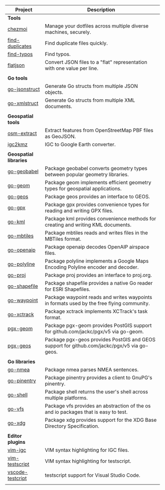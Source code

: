 | Project | Description |
| --- | --- |
| **Tools** | |
| [chezmoi](https://github.com/twpayne/chezmoi) | Manage your dotfiles across multiple diverse machines, securely. |
| [find-duplicates](https://github.com/twpayne/find-duplicates) | Find duplicate files quickly. |
| [find-typos](https://github.com/twpayne/find-typos) | Find typos. |
| [flatjson](https://github.com/twpayne/flatjson) | Convert JSON files to a "flat" representation with one value per line. |
| | |
| **Go tools** | |
| [go-jsonstruct](https://github.com/twpayne/go-jsonstruct) | Generate Go structs from multiple JSON objects. |
| [go-xmlstruct](https://github.com/twpayne/go-xmlstruct) | Generate Go structs from multiple XML documents. |
| | |
| **Geospatial tools** | |
| [osm-extract](https://github.com/twpayne/osm-extract) | Extract features from OpenStreetMap PBF files as GeoJSON. |
| [igc2kmz](https://github.com/twpayne/igc2kmz) | IGC to Google Earth converter. |
| | |
| **Geospatial libraries** | |
| [go-geobabel](https://github.com/twpayne/go-geobabel) | Package geobabel converts geometry types between popular geometry libraries. |
| [go-geom](https://github.com/twpayne/go-geom) | Package geom implements efficient geometry types for geospatial applications. |
| [go-geos](https://github.com/twpayne/go-geos) | Package geos provides an interface to GEOS. |
| [go-gpx](https://github.com/twpayne/go-gpx) | Package gpx provides convenience types for reading and writing GPX files. |
| [go-kml](https://github.com/twpayne/go-kml) | Package kml provides convenience methods for creating and writing KML documents. |
| [go-mbtiles](https://github.com/twpayne/go-mbtiles) | Package mbtiles reads and writes files in the MBTiles format. |
| [go-openaip](https://github.com/twpayne/go-openaip) | Package openaip decodes OpenAIP airspace files. |
| [go-polyline](https://github.com/twpayne/go-polyline) | Package polyline implements a Google Maps Encoding Polyline encoder and decoder. |
| [go-proj](https://github.com/twpayne/go-proj) | Package proj provides an interface to proj.org. |
| [go-shapefile](https://github.com/twpayne/go-shapefile) | Package shapefile provides a native Go reader for ESRI Shapefiles. |
| [go-waypoint](https://github.com/twpayne/go-waypoint) | Package waypoint reads and writes waypoints in formats used by the free flying community. |
| [go-xctrack](https://github.com/twpayne/go-xctrack) | Package xctrack implements XCTrack's task format. |
| [pgx-geom](https://github.com/twpayne/pgx-geom) | Package pgx-geom provides PostGIS support for github.com/jackc/pgx/v5 via go-geom. |
| [pgx-geos](https://github.com/twpayne/pgx-geos) | Package pgx-geos provides PostGIS and GEOS support for github.com/jackc/pgx/v5 via go-geos. |
| | |
| **Go libraries** | |
| [go-nmea](https://github.com/twpayne/go-nmea) | Package nmea parses NMEA sentences. |
| [go-pinentry](https://github.com/twpayne/go-pinentry) | Package pinentry provides a client to GnuPG's pinentry. |
| [go-shell](https://github.com/twpayne/go-shell) | Package shell returns the user's shell across multiple platforms. |
| [go-vfs](https://github.com/twpayne/go-vfs) | Package vfs provides an abstraction of the os and io packages that is easy to test. |
| [go-xdg](https://github.com/twpayne/go-xdg) | Package xdg provides support for the XDG Base Directory Specification. |
| | |
| **Editor plugins** | |
| [vim-igc](https://github.com/twpayne/vim-igc) | VIM syntax highlighting for IGC files. |
| [vim-testscript](https://github.com/twpayne/vim-testscript) | VIM syntax highlighting for testscript. |
| [vscode-testcript](https://github.com/twpayne/vscode-testscript) | testscript support for Visual Studio Code. |
| | |

